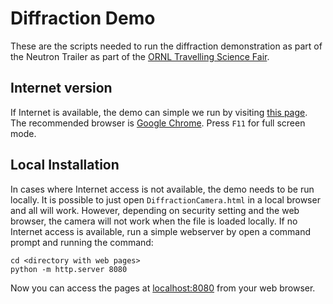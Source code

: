 # Diffraction Demo

These are the scripts needed to run the diffraction demonstration as part of the 
Neutron Trailer as part of the [ORNL Travelling Science Fair](https://orise.orau.gov/ornl-science-fair/).

## Internet version

If Internet is available, the demo can simple we run by visiting [this page](https://tproffen.github.io/ORNLNeutronTrailer/DiffractionCamera.html). The 
recommended browser is [Google Chrome](https://www.google.com/chrome/browser/desktop/index.html). Press `F11` for full screen mode.

## Local Installation

In cases where Internet access is not available, the demo needs to be run locally. It is possible
to just open `DiffractionCamera.html` in a local browser and all will work. However, 
depending on security setting and the web browser, the camera will not work when the file is loaded 
locally. If no Internet access is available, run a simple webserver by open a command prompt and 
running the command:

```
cd <directory with web pages>
python -m http.server 8080 
```

Now you can access the pages at [localhost:8080](http://localhost:8080/) from your web browser.


